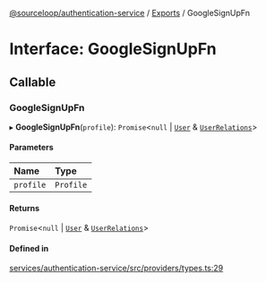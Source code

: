 [@sourceloop/authentication-service](../README.md) / [Exports](../modules.md) / GoogleSignUpFn

# Interface: GoogleSignUpFn

## Callable

### GoogleSignUpFn

▸ **GoogleSignUpFn**(`profile`): `Promise`<``null`` \| [`User`](../classes/User.md) & [`UserRelations`](UserRelations.md)\>

#### Parameters

| Name | Type |
| :------ | :------ |
| `profile` | `Profile` |

#### Returns

`Promise`<``null`` \| [`User`](../classes/User.md) & [`UserRelations`](UserRelations.md)\>

#### Defined in

[services/authentication-service/src/providers/types.ts:29](https://github.com/sourcefuse/loopback4-microservice-catalog/blob/a84fe677/services/authentication-service/src/providers/types.ts#L29)
